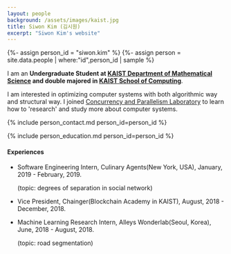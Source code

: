 ```yaml
---
layout: people
background: /assets/images/kaist.jpg
title: Siwon Kim (김시원)
excerpt: "Siwon Kim's website"
---
```


{%- assign person_id = "siwon.kim" %}
{%- assign person = site.data.people | where:"id",person_id | sample %}

I am an **Undergraduate Student at [KAIST Department of Mathematical Science](https://mathsci.kaist.ac.kr) and double majored in [KAIST School of Computing](https://cs.kaist.ac.kr)**.    


I am interested in optimizing computer systems with both algorithmic way and structural way. I joined [Concurrency and Parallelism Laboratory](https://cp.kaist.ac.kr) to learn how to 'research' and study more about computer systems.



{% include person_contact.md person_id=person_id %}


{% include person_education.md person_id=person_id %}


#### Experiences

- Software Engineering Intern, Culinary Agents(New York, USA), January, 2019 - February, 2019.

  (topic: degrees of separation in social network)

- Vice President, Chainger(Blockchain Academy in KAIST), August, 2018 - December, 2018.

- Machine Learning Research Intern, Alleys Wonderlab(Seoul, Korea), June, 2018 - August, 2018.

  (topic: road segmentation)
